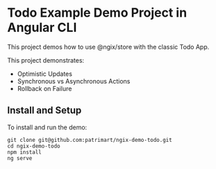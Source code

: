 
# Todo Example Demo Project in Angular CLI

This project demos how to use @ngix/store with the classic Todo App.

This project demonstrates:

- Optimistic Updates
- Synchronous vs Asynchronous Actions
- Rollback on Failure


## Install and Setup

To install and run the demo:

```
git clone git@github.com:patrimart/ngix-demo-todo.git
cd ngix-demo-todo
npm install
ng serve
```

